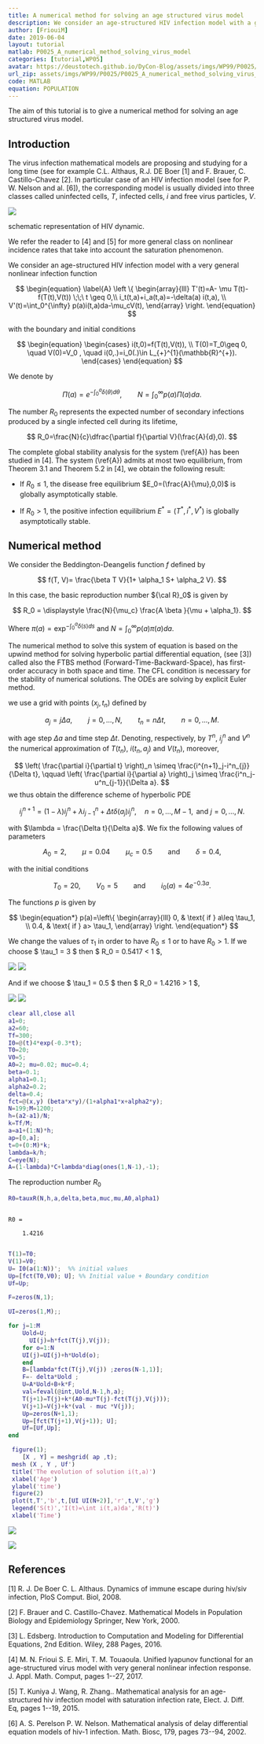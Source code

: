 ```yaml
---
title: A numerical method for solving an age structured virus model
description: We consider an age-structured HIV infection model with a general nonlinear infection function. The numerical method to solve this system of equation is based on the upwind method for solving hyperbolic partial differential equation and the ODEs are solving by explicit Euler method.
author: [FriouiM]
date: 2019-06-04
layout: tutorial
matlab: P0025_A_numerical_method_solving_virus_model
categories: [tutorial,WP05]
avatar: https://deustotech.github.io/DyCon-Blog/assets/imgs/WP99/P0025/Schema.png
url_zip: assets/imgs/WP99/P0025/P0025_A_numerical_method_solving_virus_model.zip
code: MATLAB
equation: POPULATION
---
```


The aim of this tutorial is to give a numerical method for solving an age structured virus model.

## Introduction


The virus infection mathematical models are proposing and studying for a long time (see for example C.L. Althaus, R.J. DE Boer [1] and F. Brauer, C. Castillo-Chavez [2]. In particular case of an HIV infection model (see for P. W. Nelson and al. [6]), the corresponding model is usually divided into three classes called  uninfected cells, $T$,  infected cells, $i$ and free virus particles, $V$.


![]({{site.url}}{{site.baseurl}}/assets/imgs/WP99/P0025/Schema.png)


schematic representation of HIV dynamic.


We refer the reader to [4] and [5] for more general class on nonlinear incidence rates that take into account the saturation phenomenon.


We consider an age-structured HIV infection model with a very general nonlinear infection function


$$ \begin{equation} \label{A} \left \{ \begin{array}{lll} T'(t)=A- \mu T(t)-f(T(t),V(t)) \;\;\ t \geq 0,\\ i_t(t,a)+i_a(t,a)=-\delta(a) i(t,a), \\ V'(t)=\int_0^{\infty} p(a)i(t,a)da-\mu_cV(t), \end{array} \right. \end{equation} $$


with the boundary and initial conditions


$$ \begin{equation} \begin{cases} i(t,0)=f(T(t),V(t)), \\ T(0)=T_0\geq 0, \quad  V(0)=V_0 , \quad i(0,.)=i_0(.)\in L_{+}^{1}(\mathbb{R}^{+}). \end{cases} \end{equation} $$


We denote by


$$ \Pi(a)=e^{-\int_0^a\delta(\theta)d\theta}, \qquad  N=\int_0^{\infty}p(a)\Pi(a)da. $$


The number $R_0$ represents the expected number of secondary infections produced by a single infected cell during its lifetime,


$$ R_0=\frac{N}{c}\dfrac{\partial f}{\partial V}(\frac{A}{d},0). $$


The complete global stability analysis for the system (\ref{A}) has been studied in [4]. The system (\ref{A}) admits at most two equilibrium, from Theorem 3.1 and Theorem 5.2 in [4], we obtain the following result:


- If $R_0 \leqslant 1$, the disease free equilibrium $E_0=(\frac{A}{\mu},0,0)$ is globally asymptotically stable.


- If $R_0>1$, the positive infection equilibrium $E^{\ast}=(T^\ast,i^\ast,V^\ast)$ is globally asymptotically stable.

## Numerical method


We consider the Beddington-Deangelis function $f$  defined by


$$ f(T, V)=  \frac{\beta T V}{1+ \alpha_1 S+ \alpha_2 V}. $$


In this case, the basic reproduction number ${\cal R}_0$  is given by


$$ R_0 = \displaystyle \frac{N}{\mu_c} \frac{A \beta }{\mu + \alpha_1}. $$


Where $\pi(a)=\exp^{-\int_{0}^{a} \delta (s) ds}$ and $N=\int_{0}^{\infty} p(a) \pi(a) da$.


The numerical method to solve this system of equation is based on the upwind method for solving hyperbolic partial differential equation, (see [3]) called also the FTBS method (Forward-Time-Backward-Space), has first-order accuracy in both space and time. The CFL condition is necessary for the stability of numerical solutions. The ODEs are solving by explicit Euler method.


we use a grid with points $(x_j,t_n)$ defined by


$$ a_j=j\Delta a, \qquad j=0,...,N,  \qquad t_n=n\Delta t, \qquad n=0,...,M. $$


with age step $\Delta a$ and time step $\Delta t$. Denoting, respectively, by $T^n$, $i^n_j$ and $V^n$  the numerical approximation of $T(t_n)$, $i(t_n,a_j)$ and $V(t_n)$, moreover,


$$ \left(  \frac{\partial i}{\partial t} \right)_n \simeq \frac{i^{n+1}_j-i^n_{j}}{\Delta t}, \qquad \left(  \frac{\partial i}{\partial a} \right)_j \simeq \frac{i^n_j-u^n_{j-1}}{\Delta a}. $$ we thus obtain the difference scheme of hyperbolic PDE


$$ i^{n+1}_j=(1-\lambda) i^n_j +\lambda i^n_{j-1}+ \Delta t \delta(a_j) i^n_j, \quad n=0,...,M-1, \text{ and } j=0,...,N. $$


with $\lambda = \frac{\Delta t}{\Delta a}$. We fix the following values of parameters


$$ A_0=2, \qquad \mu=0.04\qquad \mu_c=0.5 \qquad \text{and} \qquad \delta =0.4, $$


with the initial conditions


$$ T_0=20, \qquad  V_0=5 \qquad \text{and} \qquad i_0(a)=4 e^{-0.3 a}. $$


The functions $p$ is given by


$$ \begin{equation*} p(a)=\left\{ \begin{array}{lll} 0, & \text{ if } a\leq \tau_1, \\ 0.4, & \text{ if } a> \tau_1, \end{array} \right. \end{equation*} $$


We change the values of $\tau_1$ in order to have $R_0 \leq 1$ or to have $R_0 > 1$.  If we choose $ \tau_1 = 3 $ then $ R_0 = 0.5417 < 1 $,


![]({{site.url}}{{site.baseurl}}/assets/imgs/WP99/P0025/SIV.png) ![]({{site.url}}{{site.baseurl}}/assets/imgs/WP99/P0025/Infected.png)


And if we choose $ \tau_1 = 0.5 $ then $ R_0 = 1.4216 > 1 $,


![]({{site.url}}{{site.baseurl}}/assets/imgs/WP99/P0025/SIVend.png) ![]({{site.url}}{{site.baseurl}}/assets/imgs/WP99/P0025/Infectedend.png)

```matlab
clear all,close all
a1=0;
a2=60;
Tf=300;
I0=@(t)4*exp(-0.3*t);
T0=20;
V0=5;
A0=2; mu=0.02; muc=0.4;
beta=0.1;
alpha1=0.1;
alpha2=0.2;
delta=0.4;
fct=@(x,y) (beta*x*y)/(1+alpha1*x+alpha2*y);
N=199;M=1200;
h=(a2-a1)/N;
k=Tf/M;
a=a1+(1:N)*h;
ap=[0,a];
t=0+(0:M)*k;
lambda=k/h;
C=eye(N);
A=(1-lambda)*C+lambda*diag(ones(1,N-1),-1);
```


The reproduction number $R_0$

```matlab
R0=tauxR(N,h,a,delta,beta,muc,mu,A0,alpha1)
```


```

R0 =

    1.4216


```

```matlab
T(1)=T0;
V(1)=V0;
U= I0(a(1:N))';  %% initial values
Up=[fct(T0,V0); U]; %% Initial value + Boundary condition
Uf=Up;

F=zeros(N,1);

UI=zeros(1,M);;

for j=1:M
    Uold=U;
      UI(j)=h*fct(T(j),V(j));
    for o=1:N
    UI(j)=UI(j)+h*Uold(o);
    end
    B=[lambda*fct(T(j),V(j)) ;zeros(N-1,1)];
    F=- delta*Uold ;
    U=A*Uold+B+k*F;
    val=feval(@int,Uold,N-1,h,a);
    T(j+1)=T(j)+k*(A0-mu*T(j)-fct(T(j),V(j)));
    V(j+1)=V(j)+k*(val - muc *V(j));
    Up=zeros(N+1,1);
    Up=[fct(T(j+1),V(j+1)); U];
    Uf=[Uf,Up];
end
```

```matlab
 figure(1);
    [X , Y] = meshgrid( ap ,t);
 mesh (X , Y , Uf')
 title('The evolution of solution i(t,a)')
 xlabel('Age')
 ylabel('time')
 figure(2)
 plot(t,T','b',t,[UI UI(N+2)],'r',t,V','g')
 legend('S(t)','I(t)=\int i(t,a)da','R(t)')
 xlabel('Time')
```


![]({{site.url}}{{site.baseurl}}/assets/imgs/WP99/P0025/copiaRM_01.png)

![]({{site.url}}{{site.baseurl}}/assets/imgs/WP99/P0025/copiaRM_02.png)


## References


[1]  R. J. De Boer C. L. Althaus. Dynamics of immune escape during hiv/siv infection, PloS Comput. Biol, 2008.


[2] F. Brauer and C. Castillo-Chavez. Mathematical Models in Population Biology and Epidemiology Springer, New York, 2000.


[3] L. Edsberg. Introduction to Computation and Modeling for Differential Equations, 2nd Edition. Wiley, 288 Pages, 2016.


[4] M. N. Frioui S. E. Miri, T. M. Touaoula. Unified lyapunov functional for an age-structured virus model with very general nonlinear infection response. J. Appl. Math. Comput, pages 1--27, 2017.


[5]  T. Kuniya J. Wang, R. Zhang.. Mathematical analysis for an age-structured hiv infection model with saturation infection rate, Elect. J. Diff. Eq, pages 1--19, 2015.


[6]  A. S. Perelson P. W. Nelson. Mathematical analysis of delay differential equation models of hiv-1 infection. Math. Biosc, 179, pages 73--94, 2002.


